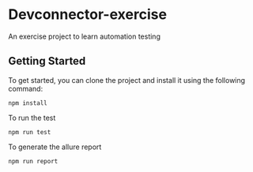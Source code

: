 # Devconnector-exercise
An exercise project to learn automation testing
## Getting Started
To get started, you can clone the project and install it using the following command:
```
npm install
```
To run the test
```
npm run test
```
To generate the allure report
```
npm run report
```
